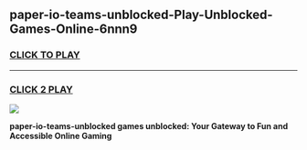
## paper-io-teams-unblocked-Play-Unblocked-Games-Online-6nnn9
<h3>
<a href="https://premium76.site?title=paper-io-teams-unblocked&ref=25A">CLICK TO PLAY</a></h3>
<hr>

<h3>
<a href="https://premium76.site?title=paper-io-teams-unblocked&ref=25A">CLICK 2 PLAY</a>
  
</h3>

<a href="https://premium76.site?title=paper-io-teams-unblocked&ref=25A"><img src="https://clearcache.store/games.png"></a>


**paper-io-teams-unblocked games unblocked: Your Gateway to Fun and Accessible Online Gaming**
